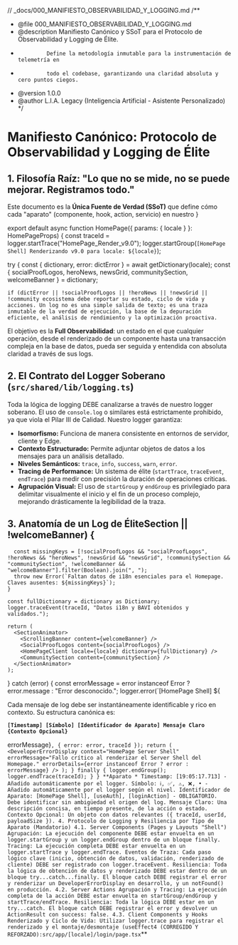 // _docs/000_MANIFIESTO_OBSERVABILIDAD_Y_LOGGING.md
/**
 * @file 000_MANIFIESTO_OBSERVABILIDAD_Y_LOGGING.md
 * @description Manifiesto Canónico y SSoT para el Protocolo de Observabilidad y Logging de Élite.
 *              Define la metodología inmutable para la instrumentación de telemetría en
 *              todo el codebase, garantizando una claridad absoluta y cero puntos ciegos.
 * @version 1.0.0
 * @author L.I.A. Legacy (Inteligencia Artificial - Asistente Personalizado)
 */

# Manifiesto Canónico: Protocolo de Observabilidad y Logging de Élite

## 1. Filosofía Raíz: "Lo que no se mide, no se puede mejorar. Registramos todo."

Este documento es la **Única Fuente de Verdad (SSoT)** que define cómo cada "aparato" (componente, hook, action, servicio) en nuestro
}

export default async function HomePage({ params: { locale } }: HomePageProps) {
  const traceId = logger.startTrace("HomePage_Render_v9.0");
  logger.startGroup(`[HomePage Shell] Renderizando v9.0 para locale: ${locale}`);

  try {
    const { dictionary, error: dictError } = await getDictionary(locale);
    const { socialProofLogos, heroNews, newsGrid, communitySection, welcomeBanner } = dictionary;

    if (dictError || !socialProofLogos || !heroNews || !newsGrid || !community ecosistema debe reportar su estado, ciclo de vida y acciones. Un log no es una simple salida de texto; es una traza inmutable de la verdad de ejecución, la base de la depuración eficiente, el análisis de rendimiento y la optimización proactiva.

El objetivo es la **Full Observabilidad**: un estado en el que cualquier operación, desde el renderizado de un componente hasta una transacción compleja en la base de datos, pueda ser seguida y entendida con absoluta claridad a través de sus logs.

## 2. El Contrato del Logger Soberano (`src/shared/lib/logging.ts`)

Toda la lógica de logging DEBE canalizarse a través de nuestro logger soberano. El uso de `console.log` o similares está estrictamente prohibido, ya que viola el Pilar III de Calidad. Nuestro logger garantiza:

*   **Isomorfismo:** Funciona de manera consistente en entornos de servidor, cliente y Edge.
*   **Contexto Estructurado:** Permite adjuntar objetos de datos a los mensajes para un análisis detallado.
*   **Niveles Semánticos:** `trace`, `info`, `success`, `warn`, `error`.
*   **Tracing de Performance:** Un sistema de élite (`startTrace`, `traceEvent`, `endTrace`) para medir con precisión la duración de operaciones críticas.
*   **Agrupación Visual:** El uso de `startGroup` y `endGroup` es privilegiado para delimitar visualmente el inicio y el fin de un proceso complejo, mejorando drásticamente la legibilidad de la traza.

## 3. Anatomía de un Log de ÉliteSection || !welcomeBanner) {
      const missingKeys = [!socialProofLogos && "socialProofLogos", !heroNews && "heroNews", !newsGrid && "newsGrid", !communitySection && "communitySection", !welcomeBanner && "welcomeBanner"].filter(Boolean).join(", ");
      throw new Error(`Faltan datos de i18n esenciales para el Homepage. Claves ausentes: ${missingKeys}`);
    }

    const fullDictionary = dictionary as Dictionary;
    logger.traceEvent(traceId, "Datos i18n y BAVI obtenidos y validados.");

    return (
      <SectionAnimator>
        <ScrollingBanner content={welcomeBanner} />
        <SocialProofLogos content={socialProofLogos} />
        <HomePageClient locale={locale} dictionary={fullDictionary} />
        <CommunitySection content={communitySection} />
      </SectionAnimator>
    );
  } catch (error) {
    const errorMessage = error instanceof Error ? error.message : "Error desconocido.";
    logger.error(`[HomePage Shell] ${

Cada mensaje de log debe ser instantáneamente identificable y rico en contexto. Su estructura canónica es:

**`[Timestamp] [Símbolo] [Identificador de Aparato] Mensaje Claro {Contexto Opcional}`**

errorMessage}`, { error: error, traceId });
    return (
      <DeveloperErrorDisplay
        context="HomePage Server Shell"
        errorMessage="Fallo crítico al renderizar el Server Shell del Homepage."
        errorDetails={error instanceof Error ? error : errorMessage}
      />
    );
  } finally {
    logger.endGroup();
    logger.endTrace(traceId);
  }
}
**Aparato * Timestamp: [19:05:17.713] - Añadido automáticamente por el logger.
Símbolo: ℹ️, ✅, ⚠️, ❌, • - Añadido automáticamente por el logger según el nivel.
Identificador de Aparato: [HomePage Shell], [useAuth], [loginAction] - OBLIGATORIO. Debe identificar sin ambigüedad el origen del log.
Mensaje Claro: Una descripción concisa, en tiempo presente, de la acción o estado.
Contexto Opcional: Un objeto con datos relevantes ({ traceId, userId, payloadSize }).
4. Protocolo de Logging y Resiliencia por Tipo de Aparato (Mandatorio)
4.1. Server Components (Pages y Layouts "Shell")
Agrupación: La ejecución del componente DEBE estar envuelta en un logger.startGroup y un logger.endGroup dentro de un bloque finally.
Tracing: La ejecución completa DEBE estar envuelta en un logger.startTrace y logger.endTrace.
Eventos de Traza: Cada paso lógico clave (inicio, obtención de datos, validación, renderizado de cliente) DEBE ser registrado con logger.traceEvent.
Resiliencia: Toda la lógica de obtención de datos y renderizado DEBE estar dentro de un bloque try...catch...finally. El bloque catch DEBE registrar el error y renderizar un DeveloperErrorDisplay en desarrollo, y un notFound() en producción.
4.2. Server Actions
Agrupación y Tracing: La ejecución completa de la acción DEBE estar envuelta en startGroup/endGroup y startTrace/endTrace.
Resiliencia: Toda la lógica DEBE estar en un try...catch. El bloque catch DEBE registrar el error y devolver un ActionResult con success: false.
4.3. Client Components y Hooks
Renderizado y Ciclo de Vida: Utilizar logger.trace para registrar el renderizado y el montaje/desmontaje (useEffect4 (CORREGIDO Y REFORZADO):src/app/[locale]/login/page.tsx`**

